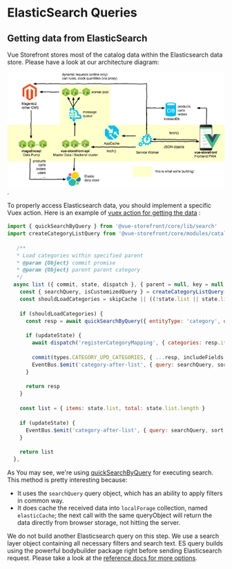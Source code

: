 # ElasticSearch Queries

## Getting data from ElasticSearch

Vue Storefront stores most of the catalog data within the Elasticsearch data store. Please have a look at our architecture diagram:

![Architecture diagram](../images/Vue-storefront-architecture.png).

To properly access Elasticsearch data, you should implement a specific Vuex action. Here is an example of [vuex action for getting the data](https://github.com/DivanteLtd/vue-storefront/blob/master/core/modules/catalog/store/category/actions.ts#L40) :

```js
import { quickSearchByQuery } from '@vue-storefront/core/lib/search'
import createCategoryListQuery from '@vue-storefront/core/modules/catalog/helpers/createCategoryListQuery'

   /**
   * Load categories within specified parent
   * @param {Object} commit promise
   * @param {Object} parent parent category
   */
  async list ({ commit, state, dispatch }, { parent = null, key = null, value = null, level = null, onlyActive = true, onlyNotEmpty = false, size = 4000, start = 0, sort = 'position:asc', includeFields = config.entities.optimize ? config.entities.category.includeFields : null, excludeFields = config.entities.optimize ? config.entities.category.excludeFields : null, skipCache = false, updateState = true }) {
    const { searchQuery, isCustomizedQuery } = createCategoryListQuery({ parent, level, key, value, onlyActive, onlyNotEmpty })
    const shouldLoadCategories = skipCache || ((!state.list || state.list.length === 0) || isCustomizedQuery)

    if (shouldLoadCategories) {
      const resp = await quickSearchByQuery({ entityType: 'category', query: searchQuery, sort, size, start, includeFields, excludeFields })

      if (updateState) {
        await dispatch('registerCategoryMapping', { categories: resp.items })

        commit(types.CATEGORY_UPD_CATEGORIES, { ...resp, includeFields, excludeFields })
        EventBus.$emit('category-after-list', { query: searchQuery, sort, size, start, list: resp })
      }

      return resp
    }

    const list = { items: state.list, total: state.list.length }

    if (updateState) {
      EventBus.$emit('category-after-list', { query: searchQuery, sort, size, start, list })
    }

    return list
  },
```

As You may see, we're using [quickSearchByQuery](https://github.com/DivanteLtd/vue-storefront/blob/master/core/lib/search.ts#L31) for executing search. This method is pretty interesting because:

- It uses the `searchQuery` query object, which has an ability to apply filters in common way.
- It does cache the received data into `localForage` collection, named `elasticCache`; the next call with the same queryObject will return the data directly from browser storage, not hitting the server.

We do not build another Elasticsearch query on this step. We use a search layer object containing all necessary filters and search text. ES query builds using the powerful bodybuilder package right before sending Elasticsearch request. Please take a look at the [reference docs for more options](https://github.com/danpaz/bodybuilder).
